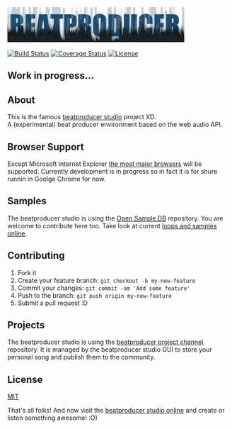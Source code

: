 [![logo](/src/logo_small.png)](https://s-a.github.io/beatproducer/studio/)  


[![Build Status](http://img.shields.io/travis/s-a/beatproducer.svg?style=flat-square)](https://travis-ci.org/s-a/beatproducer)
[![Coverage Status](http://img.shields.io/coveralls/s-a/beatproducer.svg?style=flat-square)](https://coveralls.io/r/s-a/beatproducer?branch=master)
[![License](http://img.shields.io/badge/license-MIT-brightgreen.svg?style=flat-square)](http://s-a.mit-license.org/)


## Work in progress...

## About
This is the famous [beatproducer studio](https://s-a.github.io/beatproducer/studio/) project XD.  
A (experimental) beat producer environment based on the web audio API.  

## Browser Support
Except Microsoft Internet Explorer [the most major browsers](http://caniuse.com/#search=Web%20Audio%20API) will be supported. Currently development is in progress so in fact it is for shure runnin in Goolge Chrome for now.  

## Samples
The beatproducer studio is using the [Open Sample DB](https://github.com/s-a/sample-db) repository. You are welcome to contribute here too. Take look at current [loops and samples online](https://s-a.github.io/sample-db/).

## Contributing

1. Fork it
2. Create your feature branch: `git checkout -b my-new-feature`
3. Commit your changes: `git commit -am 'Add some feature'`
4. Push to the branch: `git push origin my-new-feature`
5. Submit a pull request :D

## Projects
The beatproducer studio is using the [beatproducer project channel](https://github.com/s-a/beatproducer-projects) repository. It is managed by the beatproducer studio GUI to store your personal song and publish them to the community.

## License
[MIT](http://s-a.mit-license.org/)

That's all folks! And now visit the [beatproducer studio online](https://s-a.github.io/beatproducer/studio/) and create or listen something awesome! :O)